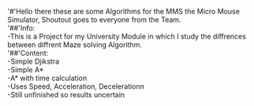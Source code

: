 '#'Hello there these are some Algorithms for the MMS the Micro Mouse Simulator, Shoutout goes to everyone from the Team.  
'##'Info:  
-This is a Project for my University Module in which I study the diffrences between diffrent Maze solving Algorithm.   
'##'Content:  
-Simple Djikstra  
-Simple A*  
-A* with time calculation  
  -Uses Speed, Acceleration, Decelerationn  
  -Still unfinished so results uncertain  

